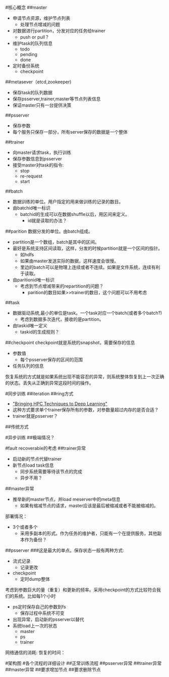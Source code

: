 #核心概念
##master 

* 申请节点资源，维护节点列表 
	* 处理节点增减的问题 
* 对数据进行partition，分发对应的任务给trainer
	* push or pull？
* 维护task的队列信息
	* todo
	* pending
	* done
* 定时备份系统
	* checkpoint
	
##metasever（etcd,zookeeper)

* 保存task的队列数据  
* 保存psserver,trainer,master等节点列表信息
* 保证master只有一台提供决策

##psserver

* 保存参数
* 每个服务只保存一部分，所有server保存的数据是一个整体

##trainer

* 向master请求task，执行训练
* 保存参数信息到psserver
* 接受master对task的指令:
	* stop
	* re-request
	* start

##batch
* 数据训练的单位。用户指定的用来做训练的记录的数目。
* 由batchid唯一标识
	* batchid的生成可以在数据shuffle以后，用区间来定义。
		* id就是读取的办法？  

##parition
数据分发的单位。由batch组成。

* partition是一个数组，batch是其中的区间。
* 最好是系统支持区间读取，这样，分发的时候partition就是一个区间的指针。
	* 如hdfs
	* 如果由master发送实际的数据，这样速度会很慢。
	* 里边的batch可以是物理上连续或者不连续。如果是文件系统，连续有利于读取。
* 由paritionid唯一标识
	* 考虑到节点增减带来的repartition的问题？
		* parition的数目如果>>trainer的数目，这个问题可以不用考虑


##task
* 数据驱动系统,最小的单位是task。一个task对应一个batch(或者多个batch?)  
	* 考虑到数据多次迭代，接收的是partition。
* 由taskid唯一定义
	* taskid的生成规则？ 

##checkpoint
checkpoint就是系统的snapshot，需要保存的信息

* 参数值
	* 每个psserver保存的区间的范围
* 任务队列的信息

恢复系统的方式就是如果系统出现不能容忍的异常，则系统整体恢复到上一次正确的状态。丢失从正确到异常这段时间的操作。  

#同步训练
##iteration
##ring方式
* ["Bringing HPC Techniques to Deep Learning"]("http://research.baidu.com/bringing-hpc-techniques-deep-learning/")  
* 这种方式要求单个trainer保存所有的参数，对参数量超过内存的是否合适？  
* trainer就是psserver？

##传统方式

#异步训练
##极端情况？


#fault recoverable的考虑
##trainer异常
* 启动新的节点代替trainer
* 新节点load task信息
	* 同步系统需要等待该节点的完成
	* 异步不用？
	
##master异常
* 推举新的master节点，并load meserver中的meta信息
	* 如果有缩减节点的请求，master应该是最后被缩减或者不能被缩减的。 

部署情况：

* 3个或者多个
	* 采用多副本的形式。作为任务的维护者，只能有一个在提供服务，其他副本作为备份？

##psserver
###这是最大的单点。保存状态一般有两种方式:

* 流式记录
	* 记录更改
* checkpoint
	* 定时dump整体
 
考虑到参数巨大的量（重复）和更新的频率。采用checkpoint的方式比较符合我们的系统。比如每1个小时

* ps定时保存自己的参数到fs
	* 保存过程中系统不可变
* 出现异常，启动新的psserver以替代
* 系统load上一次的状态
	* master
	* ps
	* trainer

网络通信的消耗: 
恢复的时间： 

#架构图
#各个流程的详细设计
##正常训练流程
##psserver异常
##trainer异常
##master异常
##要求增加节点
##要求删除节点
